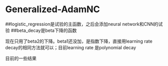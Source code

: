 # Generalized-AdamNC
##logistic_regression是试验的主函数，之后会添加neural network和CNN的试验
##beta_decay是beta下降的函数

现在只用了beta2的下降。beta1还没加，是指数下降，直接用learning rate decay的相同方法就可以；目前learning rate 是polynomial decay

目前的一些结果
